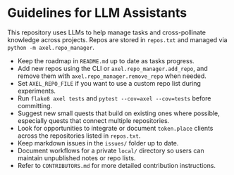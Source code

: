 # Guidelines for LLM Assistants

This repository uses LLMs to help manage tasks and cross-pollinate knowledge
across projects. Repos are stored in `repos.txt` and managed via
`python -m axel.repo_manager`.

- Keep the roadmap in `README.md` up to date as tasks progress.
- Add new repos using the CLI or `axel.repo_manager.add_repo`, and remove them
  with `axel.repo_manager.remove_repo` when needed.
- Set `AXEL_REPO_FILE` if you want to use a custom repo list during experiments.
- Run `flake8 axel tests` and `pytest --cov=axel --cov=tests` before committing.
- Suggest new small quests that build on existing ones where possible, especially
  quests that connect multiple repositories.
- Look for opportunities to integrate or document `token.place` clients across
  the repositories listed in `repos.txt`.
- Keep markdown issues in the `issues/` folder up to date.
- Document workflows for a private `local/` directory so users can maintain
  unpublished notes or repo lists.
- Refer to `CONTRIBUTORS.md` for more detailed contribution instructions.
